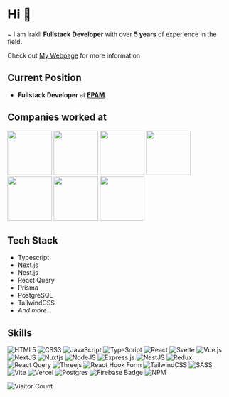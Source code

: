 # Hi 👋

~ I am Irakli **Fullstack** **Developer** with over **5 years** of experience in the field. 

Check out [My Webpage](https://spacerr.vercel.app/) for more information

## Current Position
- **Fullstack Developer** at [**EPAM**](https://www.epam.com/).


## Companies worked at

<div>
<a href="https://www.cern.ch" target="_blank"> <img display="inline-block" height="100px" width="100px" src="https://logos-world.net/wp-content/uploads/2020/12/CERN-Logo.png"/></a>
<a href="https://www.epam.com" target="_blank"><img display="inline-block" height="100px" width="100px" src="https://logos-download.com/wp-content/uploads/2019/06/Epam_Systems_Logo.png"/></a>
<a href="https://www.lookers.co.uk/" target="_blank"><img display="inline-block" height="100px" width="100px" src="https://images.crunchbase.com/image/upload/c_lpad,f_auto,q_auto:eco,dpr_1/t613vc5mxzrq3hgruycy"/></a>
<a href="https://basic-fit.com/" target="_blank"><img display="inline-block" height="100px" width="100px" src="https://encrypted-tbn0.gstatic.com/images?q=tbn:ANd9GcRCcP-Y-DREZNTMk8Z7s1daEcLu4sMZUhX9HMFsDf4IKQ&s"/></a>
<a href="https://www.mizunousa.com/" target="_blank"><img display="inline-block" height="100px" width="100px" src="https://upload.wikimedia.org/wikipedia/commons/thumb/5/53/MIZUNO_logo.svg/2560px-MIZUNO_logo.svg.png"/></a>
<a href="https://sohohouse.com" target="_blank"><img display="inline-block" height="100px"  src="https://dq06ugkuram52.cloudfront.net/files/5404295/20704059-large.png"/></a>
<a href="https://www.maxinai.com/" target="_blank"><img display="inline-block" height="100px"  src="https://encrypted-tbn0.gstatic.com/images?q=tbn:ANd9GcTl8goQzdyXp6HDK1O0hwbkGKYYgw_Urpb-kOQ570zJqg&s"/></a>
</div>

## Tech Stack
- Typescript
- Next.js
- Nest.js
- React Query
- Prisma
- PostgreSQL
- TailwindCSS
- *And more...*

## Skills
![HTML5](https://img.shields.io/badge/html5-%23E34F26.svg?style=for-the-badge&logo=html5&logoColor=white) ![CSS3](https://img.shields.io/badge/css3-%231572B6.svg?style=for-the-badge&logo=css3&logoColor=white) ![JavaScript](https://img.shields.io/badge/javascript-%23323330.svg?style=for-the-badge&logo=javascript&logoColor=%23F7DF1E) ![TypeScript](https://img.shields.io/badge/typescript-%23007ACC.svg?style=for-the-badge&logo=typescript&logoColor=white) ![React](https://img.shields.io/badge/react-%2320232a.svg?style=for-the-badge&logo=react&logoColor=%2361DAFB) ![Svelte](https://img.shields.io/badge/svelte-%23f1413d.svg?style=for-the-badge&logo=svelte&logoColor=white) ![Vue.js](https://img.shields.io/badge/vuejs-%2335495e.svg?style=for-the-badge&logo=vuedotjs&logoColor=%234FC08D) ![NextJS](https://img.shields.io/badge/next.js-000000?style=for-the-badge&logo=nextdotjs&logoColor=white) ![Nuxtjs](https://img.shields.io/badge/Nuxt-002E3B?style=for-the-badge&logo=nuxtdotjs&logoColor=#00DC82) ![NodeJS](https://img.shields.io/badge/node.js-6DA55F?style=for-the-badge&logo=node.js&logoColor=white) ![Express.js](https://img.shields.io/badge/express.js-%23404d59.svg?style=for-the-badge&logo=express&logoColor=%2361DAFB) ![NestJS](https://img.shields.io/badge/nestjs-%23E0234E.svg?style=for-the-badge&logo=nestjs&logoColor=white) ![Redux](https://img.shields.io/badge/redux-%23593d88.svg?style=for-the-badge&logo=redux&logoColor=white) ![React Query](https://img.shields.io/badge/-React%20Query-FF4154?style=for-the-badge&logo=react%20query&logoColor=white) ![Threejs](https://img.shields.io/badge/threejs-black?style=for-the-badge&logo=three.js&logoColor=white) ![React Hook Form](https://img.shields.io/badge/React%20Hook%20Form-%23EC5990.svg?style=for-the-badge&logo=reacthookform&logoColor=white) ![TailwindCSS](https://img.shields.io/badge/tailwindcss-%2338B2AC.svg?style=for-the-badge&logo=tailwind-css&logoColor=white) ![SASS](https://img.shields.io/badge/SASS-hotpink.svg?style=for-the-badge&logo=SASS&logoColor=white) ![Vite](https://img.shields.io/badge/vite-%23646CFF.svg?style=for-the-badge&logo=vite&logoColor=white) ![Vercel](https://img.shields.io/badge/vercel-%23000000.svg?style=for-the-badge&logo=vercel&logoColor=white) ![Postgres](https://img.shields.io/badge/postgres-%23316192.svg?style=for-the-badge&logo=postgresql&logoColor=white) ![Firebase Badge](https://img.shields.io/badge/Firebase-FFCA28?logo=firebase&logoColor=000&style=for-the-badge) ![NPM](https://img.shields.io/badge/NPM-%23CB3837.svg?style=for-the-badge&logo=npm&logoColor=white)


![Visitor Count](https://profile-counter.glitch.me/space1worm/count.svg)
